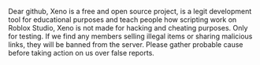 Dear github, Xeno is a free and open source project, is a legit development tool for educational purposes and teach people how scripting work on Roblox Studio, Xeno is not made for hacking and cheating purposes. Only for testing. If we find any members selling illegal items or sharing malicious links, they will be banned from the server. Please gather probable cause before taking action on us over false reports.
